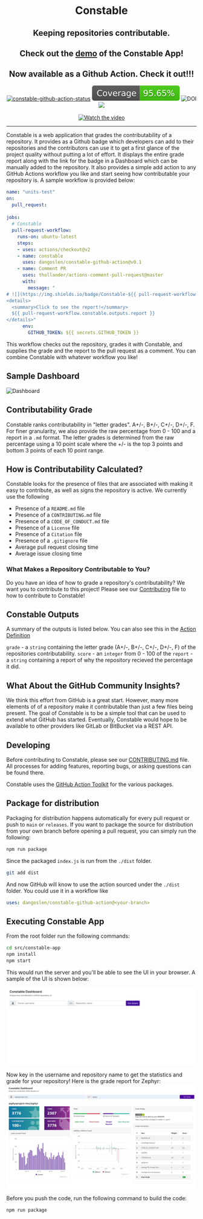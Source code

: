<div align="center">

  <h1>Constable</h1>

  <h2>Keeping repositories contributable.</h2>
  <h2>Check out the <a href="https://5f9835f7f284f1a827a9681c--jovial-bose-1694a3.netlify.app/" target="_blank">demo</a> of the Constable App!</h2>
  <h2>Now available as a Github Action. Check it out!!!</h2>

  <a href="https://github.com/dangoslen/constable-github-action/actions"><img alt="constable-github-action-status" src="https://github.com/dangoslen/constable-github-action/workflows/units-test/badge.svg"></a>
  <img alt="constable-github-action-coverage" src="./assets/coverage-badge.svg">
  <img src="https://zenodo.org/badge/291103669.svg" alt="DOI" />
  <img src="https://img.shields.io/badge/Constable-A+-green" />
  
  [![Watch the video](https://github.com/MeghanaVasist/constable-github-action/blob/main/assets/video_thumbnail.png)](https://youtu.be/kizuzz0sTdM)
  
  <!--[![Constable](http://img.youtube.com/vi/NXANSl0S1xA/0.jpg)](http://www.youtube.com/watch?v=NXANSl0S1xA "Constable")--->
  
</div>

---

Constable is a web application that grades the contributability of a repository. It provides as a Github badge which developers can add to their repositories and the contributors can use it to get a first glance of the project quality without putting a lot of effort. It displays the entire grade report along with the link for the badge in a Dashboard which can be manually added to the repository. It also provides a simple add action to any GitHub Actions workflow you like and start seeing how contributable your repository is. A sample workflow is provided below:

```yaml
name: "units-test"
on:
  pull_request:

jobs:
  # Constable
  pull-request-workflow:
    runs-on: ubuntu-latest
    steps:
    - uses: actions/checkout@v2
    - name: constable
      uses: dangoslen/constable-github-action@v0.1
    - name: Comment PR
      uses: thollander/actions-comment-pull-request@master
      with:
        message: "
# ![](https://img.shields.io/badge/Constable-${{ pull-request-workflow.constable.outputs.grade }}-blue)
<details>
  <summary>Click to see the report!</summary>
  ${{ pull-request-workflow.constable.outputs.report }}
</details>"
      env:
        GITHUB_TOKEN: ${{ secrets.GITHUB_TOKEN }}
```

This workflow checks out the repository, grades it with Constable, and supplies the grade and the report to the pull request as a comment. You can combine Constable with whatever workflow you like!

## Sample Dashboard
<img alt="Dashboard" src="https://github.com/MeghanaVasist/constable-github-action/blob/main/assets/Dashboard.JPG"/>

## Contributability Grade

Constable ranks contributability in "letter grades". A+/-, B+/-, C+/-, D+/-, F. For finer granularity, we also provide the raw percentage from 0 - 100 and a report in a `.md` format. The letter grades is determined from the raw percentage using a 10 point scale where the +/- is the top 3 points and bottom 3 points of each 10 point range.

## How is Contributability Calculated?

Constable looks for the presence of files that are associated with making it easy to contribute, as well as signs the repository is active. We currently use the following

* Presence of a `README.md` file
* Presence of a `CONTRIBUTING.md` file
* Presence of a `CODE_OF_CONDUCT.md` file
* Presence of a `License` file
* Presence of a `Citation` file
* Presence of a `.gitignore` file
* Average pull request closing time
* Average issue closing time

### What Makes a Repository Contributable to You?

Do you have an idea of how to grade a repository's contributability? We want you to contribute to this project! Please see our [Contributing](./CONTRIBUTING.md) file to how to contribute to Constable!

## Constable Outputs

A summary of the outputs is listed below. You can also see this in the [Action Definition](./action.yml)

`grade` - a `string` containing the letter grade (A+/-, B+/-, C+/-, D+/-, F) of the repositories contributability.
`score` - an `integer` from 0 - 100 of the
`report` - a `string` containing a report of why the repository recieved the percentage it did. 

## What About the GitHub Community Insights?

We think this effort from GitHub is a great start. However, many more elements of of a repository make it contributable than just a few files being present. The goal of Constable is to be a simple tool that can be used to extend what GitHub has started. Eventually, Constable would hope to be available to other providers like GitLab or BitBucket via a REST API.

## Developing

Before contributing to Constable, please see our [CONTRIBUTING.md](./CONTRIBUTING.md) file. All processes for adding features, reporting bugs, or asking questions can be found there.

Constable uses the [GitHub Action Toolkit](https://github.com/actions/toolkit/blob/master/README.md#packages) for the various packages.

## Package for distribution

Packaging for distribution happens automatically for every pull request or push to `main` or `releases`. If you want to package the source for distribution from your own branch before opening a pull request, you can simply run the following:

```bash
npm run package
```

Since the packaged `index.js` is run from the `./dist` folder.

```bash
git add dist
```

And now GitHub will know to use the action sourced under the `./dist` folder. You could use it in a workflow like 

```yaml
uses: dangoslen/constable-github-action@<your-branch>
```
## Executing Constable App

From the root folder run the following commands:

```bash
cd src/constable-app
npm install
npm start
```
This would run the server and you'll be able to see the UI in your browser. A sample of the UI is shown below:

   <img alt="sample UI" src="./assets/dashboard.png" />
   
Now key in the username and repository name to get the statistics and grade for your repository! Here is the grade report for Zephyr:
<img alt="Dashboard" src="./assets/Dashboard.JPG" />

Before you push the code, run the following command to build the code:
```bash
npm run package
```








